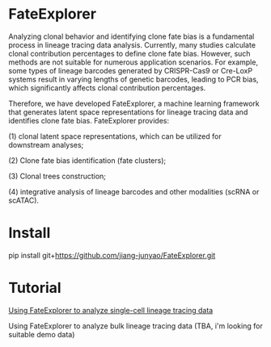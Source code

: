 # FateExplorer
Analyzing clonal behavior and identifying clone fate bias is a fundamental process in lineage tracing data analysis. Currently, many studies calculate clonal contribution percentages to define clone fate bias. However, such methods are not suitable for numerous application scenarios. For example, some types of lineage barcodes generated by CRISPR-Cas9 or Cre-LoxP systems result in varying lengths of genetic barcodes, leading to PCR bias, which significantly affects clonal contribution percentages.

Therefore, we have developed FateExplorer, a machine learning framework that generates latent space representations for lineage tracing data and identifies clone fate bias. FateExplorer provides: 

(1) clonal latent space representations, which can be utilized for downstream analyses; 

(2) Clone fate bias identification (fate clusters);

(3) Clonal trees construction;

(4) integrative analysis of lineage barcodes and other modalities (scRNA or scATAC).

# Install
pip install git+https://github.com/jiang-junyao/FateExplorer.git

# Tutorial
[Using FateExplorer to analyze single-cell lineage tracing data](https://jiang-junyao.github.io/FateExplorer/sclt_larry_example) 

Using FateExplorer to analyze bulk lineage tracing data (TBA, i'm looking for suitable demo data)
